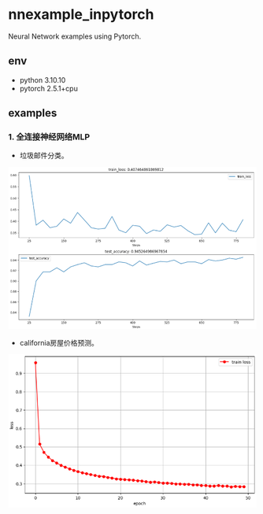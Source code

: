 # nnexample_inpytorch

Neural Network examples using Pytorch.

## env

- python 3.10.10
- pytorch 2.5.1+cpu

## examples

### 1. 全连接神经网络MLP

- 垃圾邮件分类。

![image-20241211200334525](pic/image-20241211200334525.png)

- california房屋价格预测。

![image-20241211200310515](pic/image-20241211200310515.png)
